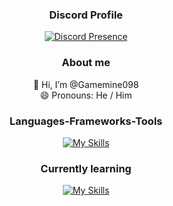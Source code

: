 <div align="center">
  
### Discord Profile
[![Discord Presence](https://lanyard.cnrad.dev/api/594483633662984192?bg=1a1b26&borderRadius=10px&hideDiscrim=true&showDisplayName=true&hideActivity=whenNotUsed)](https://discord.com/users/594483633662984192)

### About me
👋 Hi, I’m @Gamemine098
<br/>
😄 Pronouns: He / Him

### Languages-Frameworks-Tools
[![My Skills](https://skillicons.dev/icons?i=html,css,tailwindcss,bootstrap)](https://skillicons.dev)

### Currently learning
[![My Skills](https://skillicons.dev/icons?i=js,php,laravel,py)](https://skillicons.dev)

</div>
